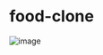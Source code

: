 # food-clone

![image](https://github.com/user-attachments/assets/b9a50df3-2752-4f01-842f-c76708942c3a)
